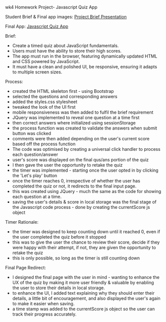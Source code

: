 wk4 Homework Project- Javascript Quiz App

Student Brief & Final app images:
[Project Brief Presentation](https://www.canva.com/design/DAD2yjFyzaM/VsOo3WnyxwTL6y_KOGFyvw/view?utm_content=DAD2yjFyzaM&utm_campaign=designshare&utm_medium=link&utm_source=publishsharelink#5)

Final App:
[Javascript Quiz App](https://nicolegeorge.github.io/javascript-quiz-app/)

Brief:

- Create a timed quiz about JavaScript fundamentals.
- Users must have the ability to store their high scores.
- The app must run in the browser, featuring dynamically updated HTML and CSS powered by JavaScript.
- It must have a clean and polished UI, be responsive, ensuring it adapts to multiple screen sizes.

Process:

- created the HTML skeleton first - using Bootstrap
- selected the questions and corresponding answers
- added the styles.css stylesheet
- tweaked the look of the UI first
- mobile responsiveness was then added to fulfil the brief requirement
- JQuery was implemented to reveal one question at a time first
- then correct answers where initialized using sessionStorage
- the process function was created to validate the answers when submit button was clicked
- comments were then added depending on the user's current score based off the process function
- The code was optimised by creating a universal click handler to process each question/answer
- user's score was displayed on the final qus/ans portion of the quiz
- I then gave the user the opportunity to retake the quiz
- the timer was implemented - starting once the user opted in by clicking the 'Let's play' button
- once the timer reaches 0, irrespective of whether the user has completed the quiz or not, it redirects to the final input page.
- this was created using JQuery - much the same as the code for showing each question at a time.
- saving the user's details & score in local storage was the final stage of the Javascript code process - done by creating the currentScore js object 

Timer Rationale:

- the timer was designed to keep counting down until it reached 0, even if the user completed the quiz before it stopped
- this was to give the user the chance to review their score, decide if they were happy with their attempt, if not, they are given the opportunity to retake the quiz
- this is only possible, so long as the timer is still counting down

Final Page Redirect:
- I designed the final page with the user in mind - wanting to enhance the UX of the quiz by making it more user friendly & valuable by enabling the user to store their details in local storage.
- to enhance the UI, I added text explaining why they should enter their details, a little bit of encouragement, and also displayed the user's again to make it easier when saving.
- a time stamp was added to the currentScore js object so the user can track their progress accurately. 


